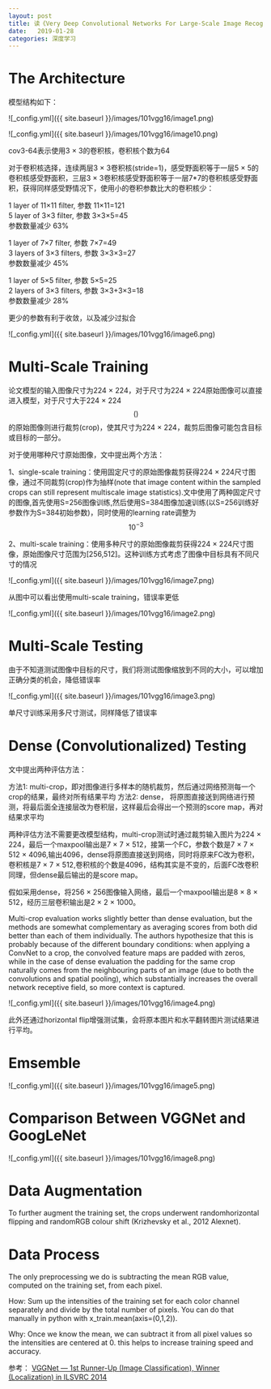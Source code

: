 ```yaml
---
layout: post
title: 读《Very Deep Convolutional Networks For Large-Scale Image Recognition》(vgg16)
date:   2019-01-28
categories: 深度学习
---  
```


# The Architecture   

模型结构如下：  

![_config.yml]({{ site.baseurl }}/images/101vgg16/image1.png)     

   ![_config.yml]({{ site.baseurl }}/images/101vgg16/image10.png)    

cov3-64表示使用3 × 3的卷积核，卷积核个数为64  

对于卷积核选择，连续两层3 × 3卷积核(stride=1)，感受野面积等于一层5 × 5的卷积核感受野面积，三层3 × 3卷积核感受野面积等于一层7*7的卷积核感受野面积，获得同样感受野情况下，使用小的卷积参数比大的卷积核少：  

1 layer of 11×11 filter, 参数 11×11=121   
5 layer of 3×3 filter, 参数 3×3×5=45   
参数数量减少 63% 

1 layer of 7×7 filter, 参数 7×7=49  
3 layers of 3×3 filters, 参数  3×3×3=27  
参数数量减少 45%  

1 layer of 5×5 filter, 参数  5×5=25  
2 layers of 3×3 filters, 参数 3×3+3×3=18  
参数数量减少 28%   

更少的参数有利于收敛，以及减少过拟合  

![_config.yml]({{ site.baseurl }}/images/101vgg16/image6.png)  

# Multi-Scale Training  

论文模型的输入图像尺寸为224 × 224，对于尺寸为224 × 224原始图像可以直接进入模型，对于尺寸大于224 × 224$$()$$的原始图像则进行裁剪(crop)，使其尺寸为224 × 224，裁剪后图像可能包含目标或目标的一部分。  

对于使用哪种尺寸原始图像，文中提出两个方法： 

1、single-scale training：使用固定尺寸的原始图像裁剪获得224 × 224尺寸图像，通过不同裁剪(crop)作为抽样(note that image content within the sampled crops can still represent multiscale image statistics).文中使用了两种固定尺寸的图像,首先使用S=256图像训练,然后使用S=384图像加速训练(以S=256训练好参数作为S=384初始参数)，同时使用的learning rate调整为$$10^{-3}$$


2、multi-scale training：使用多种尺寸的原始图像裁剪获得224 × 224尺寸图像，原始图像尺寸范围为[256,512]。这种训练方式考虑了图像中目标具有不同尺寸的情况

![_config.yml]({{ site.baseurl }}/images/101vgg16/image7.png)  


从图中可以看出使用multi-scale training，错误率更低

![_config.yml]({{ site.baseurl }}/images/101vgg16/image2.png)  

# Multi-Scale Testing   

由于不知道测试图像中目标的尺寸，我们将测试图像缩放到不同的大小，可以增加正确分类的机会，降低错误率 

![_config.yml]({{ site.baseurl }}/images/101vgg16/image3.png) 

单尺寸训练采用多尺寸测试，同样降低了错误率  

# Dense (Convolutionalized) Testing  

文中提出两种评估方法：  

方法1: multi-crop，即对图像进行多样本的随机裁剪，然后通过网络预测每一个crop的结果，最终对所有结果平均
方法2: dense， 将原图直接送到网络进行预测，将最后面全连接层改为卷积层，这样最后会得出一个预测的score map，再对结果求平均

两种评估方法不需要更改模型结构，multi-crop测试时通过裁剪输入图片为224 × 224，最后一个maxpool输出是7 × 7 × 512，接第一个FC，参数个数是7 × 7 × 512 × 4096,输出4096，dense将原图直接送到网络，同时将原来FC改为卷积，卷积核是7 × 7 × 512,卷积核的个数是4096，结构其实是不变的，后面FC改卷积同理，但dense最后输出的是score map。  

假如采用dense，将256 × 256图像输入网络，最后一个maxpool输出是8 × 8 × 512，经历三层卷积输出是2 × 2 × 1000。  

Multi-crop evaluation works slightly better than dense evaluation, but the methods are somewhat complementary as averaging scores from both did better than each of them individually. The authors hypothesize that this is probably because of the different boundary conditions: when applying a ConvNet to a crop, the convolved feature maps are padded with zeros, while in the case of dense evaluation the padding for the same crop naturally comes from the neighbouring parts of an image (due to both the convolutions and spatial pooling), which substantially increases the overall network receptive field, so more context is captured.

![_config.yml]({{ site.baseurl }}/images/101vgg16/image4.png)   

此外还通过horizontal flip增强测试集，会将原本图片和水平翻转图片测试结果进行平均。

# Emsemble 

![_config.yml]({{ site.baseurl }}/images/101vgg16/image5.png)  

# Comparison Between VGGNet and GoogLeNet 

![_config.yml]({{ site.baseurl }}/images/101vgg16/image8.png)  

# Data Augmentation  

To further augment the training set, the crops underwent randomhorizontal flipping and randomRGB colour shift (Krizhevsky et al., 2012 Alexnet).

# Data Process

The only preprocessing we do is subtracting the mean RGB value, computed on the training set, from each pixel.

How: Sum up the intensities of the training set for each color channel separately and divide by the total number of pixels. You can do that manually in python with x_train.mean(axis=(0,1,2)).

Why: Once we know the mean, we can subtract it from all pixel values so the intensities are centered at 0. this helps to increase training speed and accuracy.


参考： [VGGNet — 1st Runner-Up (Image Classification), Winner (Localization) in ILSVRC 2014](https://medium.com/coinmonks/paper-review-of-vggnet-1st-runner-up-of-ilsvlc-2014-image-classification-d02355543a11)


